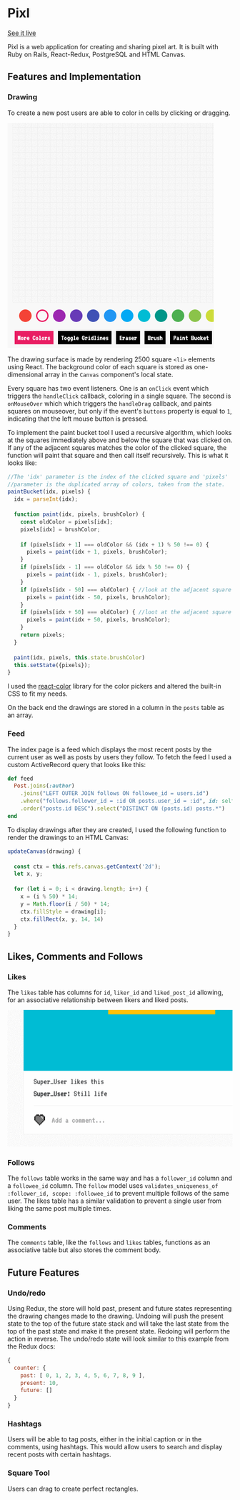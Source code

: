 <h1>Pixl</h1>

<a href="http://pixl.website/#/">See it live</a>

Pixl is a web application for creating and sharing pixel art. It is built with Ruby on Rails, React-Redux, PostgreSQL and HTML Canvas.

<h2>Features and Implementation</h2>

<h3>Drawing</h3>

To create a new post users are able to color in cells by clicking or dragging.

<img src="docs/screenshots/wkKu8kT6ZA.gif"><img>

The drawing surface is made by rendering 2500 square `<li>` elements using React. The background color of each square is stored as one-dimensional array in the `Canvas` component's local state.

Every square has two event listeners. One is an `onClick` event which triggers the `handleClick` callback, coloring in a single square. The second is `onMouseOver` which which triggers the `handleDrag` callback, and paints squares on mouseover, but only if the event's `buttons` property is equal to `1`, indicating that the left mouse button is pressed.

To implement the paint bucket tool I used a recursive algorithm, which looks at the squares immediately above and below the square that was clicked on. If any of the adjacent squares matches the color of the clicked square, the function will paint that square and then call itself recursively. This is what it looks like:

```javascript
//The 'idx' parameter is the index of the clicked square and 'pixels'
//parameter is the duplicated array of colors, taken from the state.
paintBucket(idx, pixels) {
  idx = parseInt(idx);

  function paint(idx, pixels, brushColor) {
    const oldColor = pixels[idx];
    pixels[idx] = brushColor;

    if (pixels[idx + 1] === oldColor && (idx + 1) % 50 !== 0) {
      pixels = paint(idx + 1, pixels, brushColor);
    }
    if (pixels[idx - 1] === oldColor && idx % 50 !== 0) {
      pixels = paint(idx - 1, pixels, brushColor);
    }
    if (pixels[idx - 50] === oldColor) { //look at the adjacent square to the top
      pixels = paint(idx - 50, pixels, brushColor);
    }
    if (pixels[idx + 50] === oldColor) { //loot at the adjacent square to the bottom
      pixels = paint(idx + 50, pixels, brushColor);
    }
    return pixels;
  }

  paint(idx, pixels, this.state.brushColor)
  this.setState({pixels});
}

```

I used the <a href="https://github.com/casesandberg/react-color/">react-color<a> library for the color pickers and altered the built-in CSS to fit my needs.

On the back end the drawings are stored in a column in the `posts` table as an array.

<h3>Feed</h3>

The index page is a feed which displays the most recent posts by the current user as well as posts by users they follow. To fetch the feed I used a custom ActiveRecord query that looks like this:

```ruby
def feed
  Post.joins(:author)
    .joins("LEFT OUTER JOIN follows ON followee_id = users.id")
    .where("follows.follower_id = :id OR posts.user_id = :id", id: self.id)
    .order("posts.id DESC").select("DISTINCT ON (posts.id) posts.*")
end
```

To display drawings after they are created, I used the following function to render the drawings to an HTML Canvas:

```javascript
updateCanvas(drawing) {

  const ctx = this.refs.canvas.getContext('2d');
  let x, y;

  for (let i = 0; i < drawing.length; i++) {
    x = (i % 50) * 14;
    y = Math.floor(i / 50) * 14;
    ctx.fillStyle = drawing[i];
    ctx.fillRect(x, y, 14, 14)
  }
}
```

<h2>Likes, Comments and Follows</h2>

<h3>Likes</h3>

The `likes` table has columns for `id`, `liker_id` and `liked_post_id` allowing, for an associative relationship between likers and liked posts.

<img src="docs/screenshots/CMYn90qmml.gif"><img>

<h3>Follows</h3>

The `follows` table works in the same way and has a `follower_id` column and a `followee_id` column. The `follow` model uses `validates_uniqueness_of :follower_id, scope: :followee_id` to prevent multiple follows of the same user. The likes table has a similar validation to prevent a single user from liking the same post multiple times.

<h3>Comments</h3>

The `comments` table, like the `follows` and `likes` tables, functions as an associative table but also stores the comment body.

<h2>Future Features</h2>

<h3>Undo/redo</h3>

Using Redux, the store will hold past, present and future states representing the drawing changes made to the drawing. Undoing will push the present state to the top of the future state stack and will take the last state from the top of the past state and make it the present state. Redoing will perform the action in reverse. The undo/redo state will look similar to this example from the Redux docs:

```javascript
{
  counter: {
    past: [ 0, 1, 2, 3, 4, 5, 6, 7, 8, 9 ],
    present: 10,
    future: []
  }
}
```

<h3>Hashtags</h3>

Users will be able to tag posts, either in the initial caption or in the comments, using hashtags. This would allow users to search and display recent posts with certain hashtags.

<h3>Square Tool</h3>

Users can drag to create perfect rectangles.
